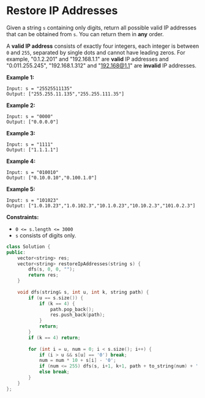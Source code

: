 # Restore IP Addresses

Given a string `s` containing only digits, return all possible valid IP addresses that can be obtained from `s`. You can return them in **any** order.

A **valid IP address** consists of exactly four integers, each integer is between `0` and `255`, separated by single dots and cannot have leading zeros. For example, "0.1.2.201" and "192.168.1.1" are **valid** IP addresses and "0.011.255.245", "192.168.1.312" and "192.168@1.1" are **invalid** IP addresses. 

 

**Example 1:**

```
Input: s = "25525511135"
Output: ["255.255.11.135","255.255.111.35"]
```

**Example 2:**

```
Input: s = "0000"
Output: ["0.0.0.0"]
```

**Example 3:**

```
Input: s = "1111"
Output: ["1.1.1.1"]
```

**Example 4:**

```
Input: s = "010010"
Output: ["0.10.0.10","0.100.1.0"]
```

**Example 5:**

```
Input: s = "101023"
Output: ["1.0.10.23","1.0.102.3","10.1.0.23","10.10.2.3","101.0.2.3"]
```

 

**Constraints:**

- `0 <= s.length <= 3000`
- `s` consists of digits only.



```c++
class Solution {
public:
    vector<string> res;
    vector<string> restoreIpAddresses(string s) {
        dfs(s, 0, 0, "");
        return res;
    }
    
    void dfs(string& s, int u, int k, string path) {
        if (u == s.size()) {
            if (k == 4) {
                path.pop_back();
                res.push_back(path);
            }
            return;
        }
        if (k == 4) return;
        
        for (int i = u, num = 0; i < s.size(); i++) {
            if (i > u && s[u] == '0') break;
            num = num * 10 + s[i] - '0';
            if (num <= 255) dfs(s, i+1, k+1, path + to_string(num) + '.');
            else break;
        }
    }
};
```

